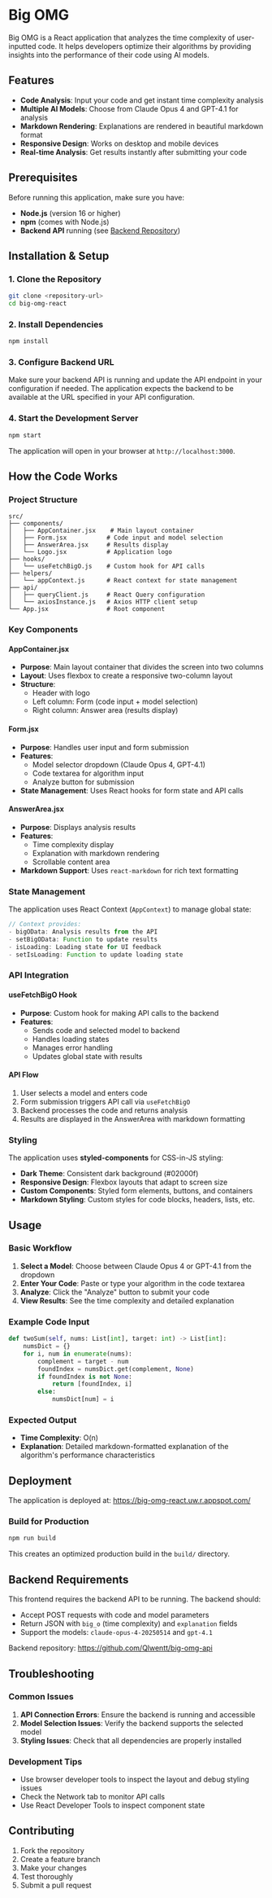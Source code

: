 # Big OMG

Big OMG is a React application that analyzes the time complexity of user-inputted code. It helps developers optimize their algorithms by providing insights into the performance of their code using AI models.

## Features

- **Code Analysis**: Input your code and get instant time complexity analysis
- **Multiple AI Models**: Choose from Claude Opus 4 and GPT-4.1 for analysis
- **Markdown Rendering**: Explanations are rendered in beautiful markdown format
- **Responsive Design**: Works on desktop and mobile devices
- **Real-time Analysis**: Get results instantly after submitting your code

## Prerequisites

Before running this application, make sure you have:

- **Node.js** (version 16 or higher)
- **npm** (comes with Node.js)
- **Backend API** running (see [Backend Repository](https://github.com/Qlwentt/big-omg-api))

## Installation & Setup

### 1. Clone the Repository

```bash
git clone <repository-url>
cd big-omg-react
```

### 2. Install Dependencies

```bash
npm install
```

### 3. Configure Backend URL

Make sure your backend API is running and update the API endpoint in your configuration if needed. The application expects the backend to be available at the URL specified in your API configuration.

### 4. Start the Development Server

```bash
npm start
```

The application will open in your browser at `http://localhost:3000`.

## How the Code Works

### Project Structure

```
src/
├── components/
│   ├── AppContainer.jsx    # Main layout container
│   ├── Form.jsx           # Code input and model selection
│   ├── AnswerArea.jsx     # Results display
│   └── Logo.jsx           # Application logo
├── hooks/
│   └── useFetchBigO.js    # Custom hook for API calls
├── helpers/
│   └── appContext.js      # React context for state management
├── api/
│   ├── queryClient.js     # React Query configuration
│   └── axiosInstance.js   # Axios HTTP client setup
└── App.jsx                # Root component
```

### Key Components

#### AppContainer.jsx

- **Purpose**: Main layout container that divides the screen into two columns
- **Layout**: Uses flexbox to create a responsive two-column layout
- **Structure**:
  - Header with logo
  - Left column: Form (code input + model selection)
  - Right column: Answer area (results display)

#### Form.jsx

- **Purpose**: Handles user input and form submission
- **Features**:
  - Model selector dropdown (Claude Opus 4, GPT-4.1)
  - Code textarea for algorithm input
  - Analyze button for submission
- **State Management**: Uses React hooks for form state and API calls

#### AnswerArea.jsx

- **Purpose**: Displays analysis results
- **Features**:
  - Time complexity display
  - Explanation with markdown rendering
  - Scrollable content area
- **Markdown Support**: Uses `react-markdown` for rich text formatting

### State Management

The application uses React Context (`AppContext`) to manage global state:

```javascript
// Context provides:
- bigOData: Analysis results from the API
- setBigOData: Function to update results
- isLoading: Loading state for UI feedback
- setIsLoading: Function to update loading state
```

### API Integration

#### useFetchBigO Hook

- **Purpose**: Custom hook for making API calls to the backend
- **Features**:
  - Sends code and selected model to backend
  - Handles loading states
  - Manages error handling
  - Updates global state with results

#### API Flow

1. User selects a model and enters code
2. Form submission triggers API call via `useFetchBigO`
3. Backend processes the code and returns analysis
4. Results are displayed in the AnswerArea with markdown formatting

### Styling

The application uses **styled-components** for CSS-in-JS styling:

- **Dark Theme**: Consistent dark background (#02000f)
- **Responsive Design**: Flexbox layouts that adapt to screen size
- **Custom Components**: Styled form elements, buttons, and containers
- **Markdown Styling**: Custom styles for code blocks, headers, lists, etc.

## Usage

### Basic Workflow

1. **Select a Model**: Choose between Claude Opus 4 or GPT-4.1 from the dropdown
2. **Enter Your Code**: Paste or type your algorithm in the code textarea
3. **Analyze**: Click the "Analyze" button to submit your code
4. **View Results**: See the time complexity and detailed explanation

### Example Code Input

```python
def twoSum(self, nums: List[int], target: int) -> List[int]:
    numsDict = {}
    for i, num in enumerate(nums):
        complement = target - num
        foundIndex = numsDict.get(complement, None)
        if foundIndex is not None:
            return [foundIndex, i]
        else:
            numsDict[num] = i
```

### Expected Output

- **Time Complexity**: O(n)
- **Explanation**: Detailed markdown-formatted explanation of the algorithm's performance characteristics

## Deployment

The application is deployed at: https://big-omg-react.uw.r.appspot.com/

### Build for Production

```bash
npm run build
```

This creates an optimized production build in the `build/` directory.

## Backend Requirements

This frontend requires the backend API to be running. The backend should:

- Accept POST requests with code and model parameters
- Return JSON with `big_o` (time complexity) and `explanation` fields
- Support the models: `claude-opus-4-20250514` and `gpt-4.1`

Backend repository: https://github.com/Qlwentt/big-omg-api

## Troubleshooting

### Common Issues

1. **API Connection Errors**: Ensure the backend is running and accessible
2. **Model Selection Issues**: Verify the backend supports the selected model
3. **Styling Issues**: Check that all dependencies are properly installed

### Development Tips

- Use browser developer tools to inspect the layout and debug styling issues
- Check the Network tab to monitor API calls
- Use React Developer Tools to inspect component state

## Contributing

1. Fork the repository
2. Create a feature branch
3. Make your changes
4. Test thoroughly
5. Submit a pull request
